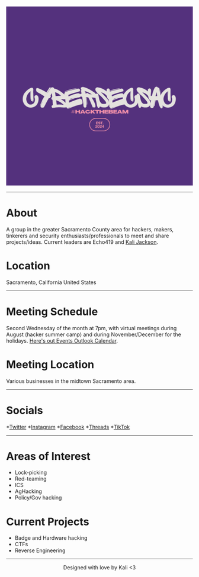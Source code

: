 ![ Logo ](./assets/images/HACKTHEBEAM.png)

---

# About
A group in the greater Sacramento County area for hackers, makers, tinkerers and security enthusiasts/professionals to meet and share projects/ideas. Current leaders are Echo419 and [Kali Jackson](https://twitter.com/radicalkjax).

# Location
Sacramento, California
United States

---

# Meeting Schedule
Second Wednesday of the month at 7pm, with virtual meetings during August (hacker summer camp) and during November/December for the holidays. [Here's out Events Outlook Calendar](https://outlook.live.com/owa/calendar/00000000-0000-0000-0000-000000000000/ac848189-829d-449e-b58f-2ac25373c5b6/cid-9FF9B8699EB1724A/index.html).

# Meeting Location
Various businesses in the midtown Sacramento area.

---

# Socials
*[Twitter](https://twitter.com/CyberSecSac)
*[Instagram](https://instagram.com/cybersecsac)
*[Facebook](https://facebook.com/profile.php?id=61559952651821)
*[Threads](https://www.threads.net/@cybersecsac)
*[TikTok](https://tiktok.com/@cybersecsac)

---

# Areas of Interest
* Lock-picking
* Red-teaming
* ICS
* AgHacking
* Policy/Gov hacking

# Current Projects
* Badge and Hardware hacking
* CTFs
* Reverse Engineering

---

<div align="center"> Designed with love by Kali <3